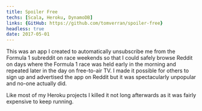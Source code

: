 ```yaml
---
title: Spoiler Free
techs: [Scala, Heroku, DynamoDB]
links: {GitHub: https://github.com/tomverran/spoiler-free}
headless: true
date: 2017-05-01
---
```


This was an app I created to automatically unsubscribe me from the Formula 1 subreddit on race weekends so that I could
safely browse Reddit on days where the Formula 1 race was held early in the morning and repeated later in the day on free-to-air TV.
I made it possible for others to sign up and advertised the app on Reddit but it was spectacularly unpopular and no-one actually did.

Like most of my Heroku projects I killed it not long afterwards as it was fairly expensive to keep running.